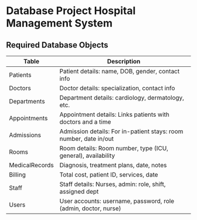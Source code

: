 # Database Project Hospital Management System
## Required Database Objects
|Table| Description|
|------| ---------|
|Patients| Patient details: name, DOB, gender, contact info |
|Doctors| Doctor details: specialization, contact info |
|Departments| Department details:  cardiology, dermatology, etc.|
|Appointments| Appointment details: Links patients with doctors and a time |
|Admissions| Admission details: For in-patient stays: room number, date in/out |
|Rooms| Room details: Room number, type (ICU, general), availability |
|MedicalRecords| Diagnosis, treatment plans, date, notes|
|Billing| Total cost, patient ID, services, date|
|Staff| Staff details: Nurses, admin: role, shift, assigned dept |
|Users| User accounts: username, password, role (admin, doctor, nurse) |